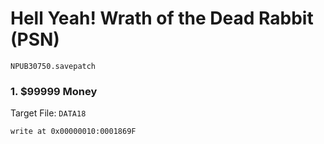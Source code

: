 # Hell Yeah! Wrath of the Dead Rabbit (PSN) 

`NPUB30750.savepatch`

### 1. $99999 Money

Target File: `DATA18`

```
write at 0x00000010:0001869F
```

